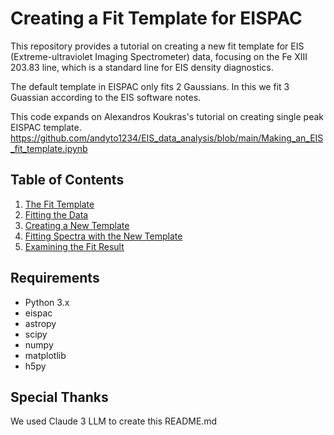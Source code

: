 # Creating a Fit Template for EISPAC

This repository provides a tutorial on creating a new fit template for EIS (Extreme-ultraviolet Imaging Spectrometer) data, focusing on the Fe XIII 203.83 line, which is a standard line for EIS density diagnostics.

The default template in EISPAC only fits 2 Gaussians. In this we fit 3 Guassian according to the EIS software notes.

This code expands on Alexandros Koukras's tutorial on creating single peak EISPAC template. https://github.com/andyto1234/EIS_data_analysis/blob/main/Making_an_EIS_fit_template.ipynb

## Table of Contents
1. [The Fit Template](#the-fit-template)
2. [Fitting the Data](#fitting-the-data)
3. [Creating a New Template](#creating-a-new-template)
4. [Fitting Spectra with the New Template](#fitting-spectra-with-the-new-template)
5. [Examining the Fit Result](#examining-the-fit-result)

## Requirements
- Python 3.x
- eispac
- astropy
- scipy
- numpy
- matplotlib
- h5py

## Special Thanks
We used Claude 3 LLM to create this README.md 